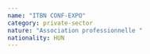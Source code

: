 ```yaml
---
name: "ITBN CONF-EXPO"
category: private-sector
nature: "Association professionnelle "
nationality: HUN
---
```

